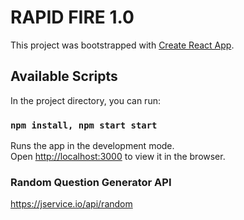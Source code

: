 # RAPID FIRE 1.0

This project was bootstrapped with [Create React App](https://github.com/facebook/create-react-app).

## Available Scripts

In the project directory, you can run:

### `npm install, npm start start`

Runs the app in the development mode.\
Open [http://localhost:3000](http://localhost:3000) to view it in the browser.

### Random Question Generator API

https://jservice.io/api/random
